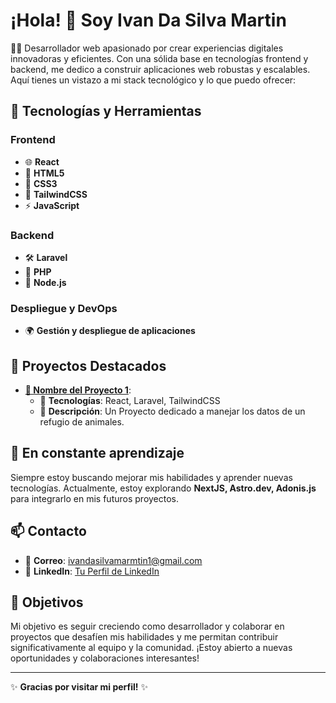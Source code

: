 # ¡Hola! 👋 Soy Ivan Da Silva Martin

👨‍💻 Desarrollador web apasionado por crear experiencias digitales innovadoras y eficientes. Con una sólida base en tecnologías frontend y backend, me dedico a construir aplicaciones web robustas y escalables. Aquí tienes un vistazo a mi stack tecnológico y lo que puedo ofrecer:

## 🚀 Tecnologías y Herramientas

### Frontend
- 🌐 **React**
- 📄 **HTML5**
- 🎨 **CSS3**
- 💨 **TailwindCSS**
- ⚡ **JavaScript**

### Backend
- 🛠️ **Laravel**
- 🐘 **PHP**
- 🚀 **Node.js**

### Despliegue y DevOps
- 🌍 **Gestión y despliegue de aplicaciones**

## 💼 Proyectos Destacados

- **[🌟 Nombre del Proyecto 1](enlace-al-proyecto)**: 
  - 🔧 **Tecnologías**: React, Laravel, TailwindCSS
  - 📝 **Descripción**: Un Proyecto dedicado a manejar los datos de un refugio de animales.
  

## 🌱 En constante aprendizaje

Siempre estoy buscando mejorar mis habilidades y aprender nuevas tecnologías. Actualmente, estoy explorando **NextJS, Astro.dev, Adonis.js** para integrarlo en mis futuros proyectos.

## 📫 Contacto

- 📧 **Correo**: [ivandasilvamarmtin1@gmail.com](mailto:ivandasilvamartin1@gmail.com)
- 💼 **LinkedIn**: [Tu Perfil de LinkedIn](enlace-a-linkedin)

## 🎯 Objetivos

Mi objetivo es seguir creciendo como desarrollador y colaborar en proyectos que desafíen mis habilidades y me permitan contribuir significativamente al equipo y la comunidad. ¡Estoy abierto a nuevas oportunidades y colaboraciones interesantes!

---

✨ **Gracias por visitar mi perfil!** ✨

<!--
**GGamingESP/GGamingESP** is a ✨ _special_ ✨ repository because its `README.md` (this file) appears on your GitHub profile.

Here are some ideas to get you started:

- 🔭 I’m currently working on ...
- 🌱 I’m currently learning ...
- 👯 I’m looking to collaborate on ...
- 🤔 I’m looking for help with ...
- 💬 Ask me about ...
- 📫 How to reach me: ...
- 😄 Pronouns: ...
- ⚡ Fun fact: ...
-->
